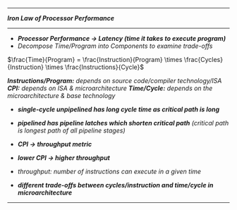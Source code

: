 
- - - 

***Iron Law of Processor Performance***

- - - 

- ***Processor Performance → Latency (time it takes to execute program)***
- *Decompose Time/Program into Components to examine trade-offs*

$\frac{Time}{Program} = \frac{Instruction}{Program} \times \frac{Cycles}{Instruction} \times \frac{Instructions}{Cycle}$

***Instructions/Program:*** *depends on source code/compiler technology/ISA*
***CPI:*** *depends on ISA & microarchitecture*
***Time/Cycle:*** *depends on the microarchitecture & base technology*

- ***single-cycle unpipelined has long cycle time as critical path is long***
- ***pipelined has pipeline latches which shorten critical path** (critical path is longest path of all pipeline stages)*

- ***CPI → throughput metric***
- ***lower CPI → higher throughput***
- *throughput: number of instructions can execute in a given time*

- ***different trade-offs between cycles/instruction and time/cycle in microarchitecture***

- - - 
